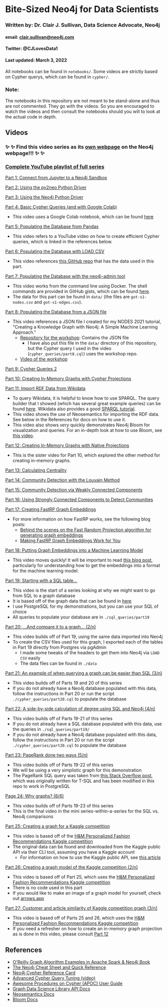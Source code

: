 # Bite-Sized Neo4j for Data Scientists
### Written by: Dr. Clair J. Sullivan, Data Science Advocate, Neo4j
#### email: clair.sullivan@neo4j.com
#### Twitter: @CJLovesData1
#### Last updated: March 3, 2022

All notebooks can be found in `notebooks/`.
Some videos are strictly based on Cypher querys, which can be found in `cypher/`.

### Note:
The notebooks in this repository are not meant to be stand-alone and thus are not commented.  They go with the videos.  So you are encouraged to watch the videos and then consult the notebooks should you will to look at the actual code in depth.

## Videos

### :sparkles: :sparkles: Find this video series as its [own webpage](https://neo4j.com/video/bite-sized-neo4j-for-data-scientists/) on the Neo4j webpage!!! :sparkles: :sparkles:

### [Complete YouTube playlist of full series](https://dev.neo4j.com/bite_sized_playlist)

[Part 1: Connect from Jupyter to a Neo4j Sandbox](https://dev.neo4j.com/bites_part1)

[Part 2: Using the py2neo Python Driver](https://dev.neo4j.com/bites_part2)

[Part 3: Using the Neo4j Python Driver](https://dev.neo4j.com/bites_part3)

[Part 4: Basic Cypher Queries (and with Google Colab)](https://dev.neo4j.com/bites_part4)
  - This video uses a Google Colab notebook, which can be found [here](https://dev.neo4j.com/bites_part4_notebook)

[Part 5: Populating the Database from Pandas](https://dev.neo4j.com/bites_part5)
  - This video refers to a YouTube video on how to create efficient Cypher queries, which is linked in the references below.

[Part 6: Populating the Database with LOAD CSV](https://dev.neo4j.com/bites_part6)
  - This video references [this GitHub repo](https://github.com/mathbeveridge/gameofthrones) that has the data used in this part.

[Part 7: Populating the Database with the neo4j-admin tool](https://dev.neo4j.com/bites_part7)
  - This video works from the command line using Docker.  The shell commands are provided in GitHub gists, which can be found [here](https://gist.github.com/cj2001/9321ff16672921e1c197b67336f97f19).
  - The data for this part can be found in `data/` (the files are `got-s1-nodes.csv` and `got-s1-edges.csv`).

[Part 8: Populating the Database from a JSON file](https://dev.neo4j.com/bites_part8)
  - This video references a JSON file I created for my NODES 2021 tutorial, "Creating a Knowledge Graph with Neo4j: A Simple Machine Learning Approach."
    - [Repository for the workshop](https://dev.neo4j.com/nodes2021_kg_workshop): Contains the JSON file
      - I have also put this file in the `data/` directory of this repository, but the Cypher query I used in the video (`cypher_queries/part8.cql`) uses the workshop repo.
    - [Video of the workshop](https://dev.neo4j.com/kg_workshop)

[Part 9: Cypher Queries 2](https://dev.neo4j.com/bites_part9)

[Part 10: Creating In-Memory Graphs with Cypher Projections](https://dev.neo4j.com/bites_part10)

[Part 11: Import RDF Data from Wikidata](https://dev.neo4j.com/bites_part11)
  - To query Wikidata, it is helpful to know how to use SPARQL.  The query builder that I showed (which has several great example queries) can be found [here](https://query.wikidata.org/).  Wikidata also provides a good [SPARQL tutorial](https://www.wikidata.org/wiki/Wikidata:SPARQL_tutorial).
  - This video shows the use of Neosemantics for importing the RDF data.  See below in the References for docs on how to use it.
  - This video also shows _very_ quickly demonstrates Neo4j Bloom for visualization and queries.  For an in-depth look at how to use Bloom, see [this video](https://dev.neo4j.com/3p6q7IP).

[Part 12: Creating In-Memory Graphs with Native Projections](https://dev.neo4j.com/bites_part12)
  - This is the sister video for Part 10, which explored the other method for creating in-memory graphs.

[Part 13: Calculating Centrality](https://dev.neo4j.com/bites_part13)

[Part 14: Community Detection with the Louvain Method](https://dev.neo4j.com/bites_part14)

[Part 15: Community Detection via Weakly Connected Components](https://dev.neo4j.com/bites_part15)

[Part 16: Using Strongly Connected Components to Detect Communities](https://dev.neo4j.com/bites_part16)

[Part 17: Creating FastRP Graph Embeddings](https://dev.neo4j.com/bites_part17)
  - For more information on how FastRP works, see the following blog posts:
    - [Behind the scenes on the Fast Random Projection algorithm for generating graph embeddings](https://dev.neo4j.com/fastrp_background)
    - [Making FastRP Graph Embeddings Work for You](https://dev.neo4j.com/frp_tuning)

[Part 18: Putting Graph Embeddings into a Machine Learning Model](https://dev.neo4j.com/bites_part18)
  - This video moves quickly!  It will be important to read [this blog post](https://dev.neo4j.com/frp_tuning), particularly for understanding how to get the embeddings into a format for the machine learning model.

[Part 19: Starting with a SQL table...](https://dev.neo4j.com/bites_part19)
  - This video is the start of a series looking at why we might want to go from SQL to a graph database
  - It is based off of the graph data that can be found in [here](https://github.com/krlawrence/graph)
  - I use PostgreSQL for my demonstrations, but you can use your SQL of choice
  - All queries to populate your database are in `./sql_queries/part19`

[Part 20: ...And compare it to a graph... (2/n)](https://dev.neo4j.com/bites_part20)
  - This video builds off of Part 19, using the same data imported into Neo4j
  - To create the CSV files used for this graph, I exported each of the tables in Part 19 directly from Postgres via pgAdmin
    - I made some tweaks of the headers to get them into Neo4j via `LOAD CSV` easily
    - The data files can be found in `./data`

[Part 21: An example of when querying a graph can be easier than SQL (3/n)](https://dev.neo4j.com/bites_part21)
  - This video builds off of Parts 19 and 20 of this series
  - If you do not already have a Neo4j database populated with this data, follow the instructions in Part 20 or run the script `./cypher_queries/part20.cql` to populate the database

[Part 22: A side-by-side calculation of degree using SQL and Neo4j (4/n)](https://dev.neo4j.com/bites_part22)
  - This video builds off of Parts 19-21 of this series
  - If you do not already have a SQL database populated with this data, use the queries in `./sql_queries/part19/`
  - If you do not already have a Neo4j database populated with this data, follow the instructions in Part 20 or run the script `./cypher_queries/part20.cql` to populate the database

[Part 23: PageRank done two ways (5/n)](https://dev.neo4j.com/bites_part23)
  - This video builds off of Parts 19-22 of this series
  - We will be using a very simplistic graph for this demonstration
  - The PageRank SQL query was taken from [this Stack Overflow post](https://stackoverflow.com/questions/17787944/sql-pagerank-implementation), which was originally written for T-SQL and has been modified in this repo to work in PostgreSQL

[Page 24: Why graphs? (6/6)](https://dev.neo4j.com/bites_part24)
  - This video builds off of Parts 19-23 of this series
  - This is the final video in the mini series-within-a-series for the SQL vs. Neo4j comparisons

[Part 25: Creating a graph for a Kaggle competition](https://dev.neo4j.com/bites_part25)
  - This video is based off of the [H&M Personalized Fashion Recommendations Kaggle competition](https://www.kaggle.com/c/h-and-m-personalized-fashion-recommendations/overview)
  - The original data can be found and downloaded from the Kaggle public API via their CLI tool, assuming you have a Kaggle account
    - For information on how to use the Kaggle public API, see [this article](https://www.kaggle.com/docs/api)

[Part 26: Creating a graph model of the Kaggle competition (2/n)](https://dev.neo4j.com/bites_part26)
  - This video is based off of Part 25, which uses the [H&M Personalized Fashion Recommendations Kaggle competition](https://www.kaggle.com/c/h-and-m-personalized-fashion-recommendations/overview)
  - There is no code used in this part
  - If you would like to make an image of a graph model for yourself, check out [arrows.app](https://arrows.app/)

[Part 27: Customer and article similarity of Kaggle competition graph (3/n)](https://dev.neo4j.com/bites_part27)
  - This video is based off of Parts 25 and 26, which uses the [H&M Personalized Fashion Recommendations Kaggle competition](https://www.kaggle.com/c/h-and-m-personalized-fashion-recommendations/overview)
  - If you need a refresher on how to create an in-memory graph projection as is done in this video, please consult [Part 12](https://dev.neo4j.com/bites_part12)


## References

- [O'Reilly Graph Algorithm Examples in Apache Spark & Neo4j Book](https://dev.neo4j.com/graph_algorithms_book)
- [The Neo4j Cheat Sheet and Quick Reference](https://dev.neo4j.com/neo4j_cheatsheet)
- [Neo4j Cypher Reference Card](https://neo4j.com/docs/cypher-refcard/current/)
- [Advanced Cypher Query Tuning (video)](https://youtu.be/xPSKqm4hFRc)
- [Awesome Procedures on Cypher (APOC) User Guide](https://neo4j.com/labs/apoc/4.1/)
- [Graph Data Science Library API Docs](https://dev.neo4j.com/graph_data_science)
- [Neosemantics Docs](https://neo4j.com/labs/neosemantics/)
- [Bloom Docs](https://neo4j.com/docs/bloom-user-guide/current/)
